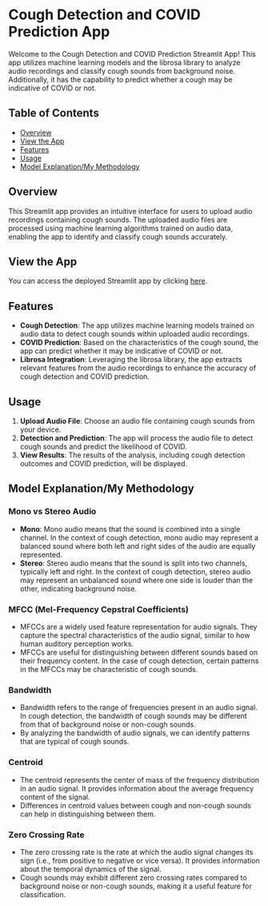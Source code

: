 # Cough Detection and COVID Prediction App

Welcome to the Cough Detection and COVID Prediction Streamlit App! This app utilizes machine learning models and the librosa library to analyze audio recordings and classify cough sounds from background noise. Additionally, it has the capability to predict whether a cough may be indicative of COVID or not.

## Table of Contents

- [Overview](#overview)
- [View the App](#viewapp)
- [Features](#features)
- [Usage](#usage)
- [Model Explanation/My Methodology](#model-explanation)

## Overview

This Streamlit app provides an intuitive interface for users to upload audio recordings containing cough sounds. The uploaded audio files are processed using machine learning algorithms trained on audio data, enabling the app to identify and classify cough sounds accurately.

## View the App

You can access the deployed Streamlit app by clicking [here](https://cough-covid-detection-5kkk4sneha22t.streamlit.app).


## Features

- **Cough Detection**: The app utilizes machine learning models trained on audio data to detect cough sounds within uploaded audio recordings.
- **COVID Prediction**: Based on the characteristics of the cough sound, the app can predict whether it may be indicative of COVID or not.
- **Librosa Integration**: Leveraging the librosa library, the app extracts relevant features from the audio recordings to enhance the accuracy of cough detection and COVID prediction.

## Usage

1. **Upload Audio File**: Choose an audio file containing cough sounds from your device.
2. **Detection and Prediction**: The app will process the audio file to detect cough sounds and predict the likelihood of COVID.
3. **View Results**: The results of the analysis, including cough detection outcomes and COVID prediction, will be displayed.

## Model Explanation/My Methodology

### Mono vs Stereo Audio

- **Mono**: Mono audio means that the sound is combined into a single channel. In the context of cough detection, mono audio may represent a balanced sound where both left and right sides of the audio are equally represented.
- **Stereo**: Stereo audio means that the sound is split into two channels, typically left and right. In the context of cough detection, stereo audio may represent an unbalanced sound where one side is louder than the other, indicating background noise.

### MFCC (Mel-Frequency Cepstral Coefficients)

- MFCCs are a widely used feature representation for audio signals. They capture the spectral characteristics of the audio signal, similar to how human auditory perception works.
- MFCCs are useful for distinguishing between different sounds based on their frequency content. In the case of cough detection, certain patterns in the MFCCs may be characteristic of cough sounds.

### Bandwidth

- Bandwidth refers to the range of frequencies present in an audio signal. In cough detection, the bandwidth of cough sounds may be different from that of background noise or non-cough sounds.
- By analyzing the bandwidth of audio signals, we can identify patterns that are typical of cough sounds.

### Centroid

- The centroid represents the center of mass of the frequency distribution in an audio signal. It provides information about the average frequency content of the signal.
- Differences in centroid values between cough and non-cough sounds can help in distinguishing between them.

### Zero Crossing Rate

- The zero crossing rate is the rate at which the audio signal changes its sign (i.e., from positive to negative or vice versa). It provides information about the temporal dynamics of the signal.
- Cough sounds may exhibit different zero crossing rates compared to background noise or non-cough sounds, making it a useful feature for classification.





